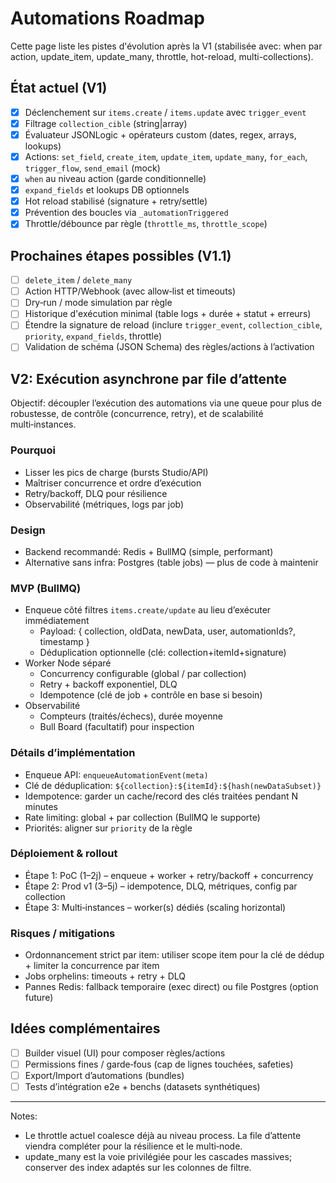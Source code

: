 # Automations Roadmap

Cette page liste les pistes d'évolution après la V1 (stabilisée avec: when par action, update_item, update_many, throttle, hot-reload, multi-collections).

## État actuel (V1)
- [x] Déclenchement sur `items.create` / `items.update` avec `trigger_event`
- [x] Filtrage `collection_cible` (string|array)
- [x] Évaluateur JSONLogic + opérateurs custom (dates, regex, arrays, lookups)
- [x] Actions: `set_field`, `create_item`, `update_item`, `update_many`, `for_each`, `trigger_flow`, `send_email` (mock)
- [x] `when` au niveau action (garde conditionnelle)
- [x] `expand_fields` et lookups DB optionnels
- [x] Hot reload stabilisé (signature + retry/settle)
- [x] Prévention des boucles via `_automationTriggered`
- [x] Throttle/débounce par règle (`throttle_ms`, `throttle_scope`)

## Prochaines étapes possibles (V1.1)
- [ ] `delete_item` / `delete_many`
- [ ] Action HTTP/Webhook (avec allow‑list et timeouts)
- [ ] Dry‑run / mode simulation par règle
- [ ] Historique d'exécution minimal (table logs + durée + statut + erreurs)
- [ ] Étendre la signature de reload (inclure `trigger_event`, `collection_cible`, `priority`, `expand_fields`, throttle)
- [ ] Validation de schéma (JSON Schema) des règles/actions à l’activation

## V2: Exécution asynchrone par file d’attente
Objectif: découpler l’exécution des automations via une queue pour plus de robustesse, de contrôle (concurrence, retry), et de scalabilité multi‑instances.

### Pourquoi
- Lisser les pics de charge (bursts Studio/API)
- Maîtriser concurrence et ordre d’exécution
- Retry/backoff, DLQ pour résilience
- Observabilité (métriques, logs par job)

### Design
- Backend recommandé: Redis + BullMQ (simple, performant)
- Alternative sans infra: Postgres (table jobs) — plus de code à maintenir

### MVP (BullMQ)
- Enqueue côté filtres `items.create/update` au lieu d’exécuter immédiatement
  - Payload: { collection, oldData, newData, user, automationIds?, timestamp }
  - Déduplication optionnelle (clé: collection+itemId+signature)
- Worker Node séparé
  - Concurrency configurable (global / par collection)
  - Retry + backoff exponentiel, DLQ
  - Idempotence (clé de job + contrôle en base si besoin)
- Observabilité
  - Compteurs (traités/échecs), durée moyenne
  - Bull Board (facultatif) pour inspection

### Détails d’implémentation
- Enqueue API: `enqueueAutomationEvent(meta)`
- Clé de déduplication: `${collection}:${itemId}:${hash(newDataSubset)}`
- Idempotence: garder un cache/record des clés traitées pendant N minutes
- Rate limiting: global + par collection (BullMQ le supporte)
- Priorités: aligner sur `priority` de la règle

### Déploiement & rollout
- Étape 1: PoC (1–2j) – enqueue + worker + retry/backoff + concurrency
- Étape 2: Prod v1 (3–5j) – idempotence, DLQ, métriques, config par collection
- Étape 3: Multi‑instances – worker(s) dédiés (scaling horizontal)

### Risques / mitigations
- Ordonnancement strict par item: utiliser scope item pour la clé de dédup + limiter la concurrence par item
- Jobs orphelins: timeouts + retry + DLQ
- Pannes Redis: fallback temporaire (exec direct) ou file Postgres (option future)

## Idées complémentaires
- [ ] Builder visuel (UI) pour composer règles/actions
- [ ] Permissions fines / garde‑fous (cap de lignes touchées, safeties)
- [ ] Export/Import d’automations (bundles)
- [ ] Tests d’intégration e2e + benchs (datasets synthétiques)

---

Notes:
- Le throttle actuel coalesce déjà au niveau process. La file d’attente viendra compléter pour la résilience et le multi‑node.
- update_many est la voie privilégiée pour les cascades massives; conserver des index adaptés sur les colonnes de filtre.
